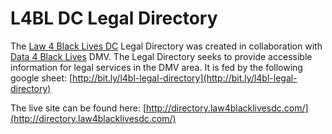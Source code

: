 # L4BL DC Legal Directory

The [Law 4 Black Lives DC](http://www.law4blacklivesdc.com/) Legal Directory was
created in collaboration with [Data 4 Black Lives](https://d4bl.org/) DMV. The
Legal Directory seeks to provide accessible information for legal services in
the DMV area. It is fed by the following google sheet:
[http://bit.ly/l4bl-legal-directory](http://bit.ly/l4bl-legal-directory)

The live site can be found here:
[http://directory.law4blacklivesdc.com/](http://directory.law4blacklivesdc.com/)
